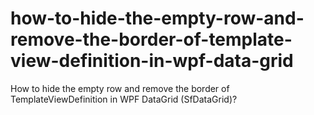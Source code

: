 # how-to-hide-the-empty-row-and-remove-the-border-of-template-view-definition-in-wpf-data-grid
How to hide the empty row and remove the border of TemplateViewDefinition in WPF DataGrid (SfDataGrid)?
